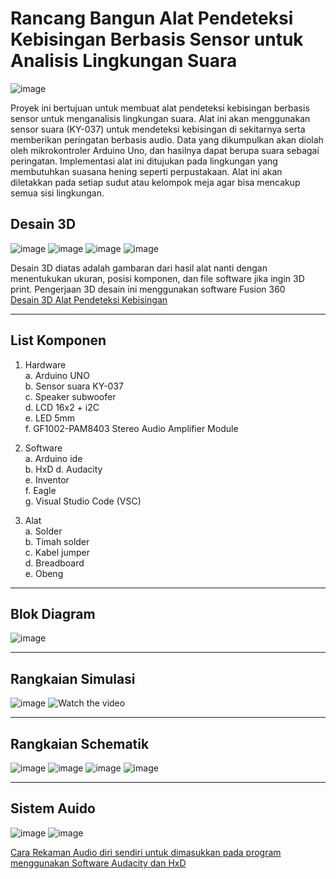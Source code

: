 # Rancang Bangun Alat Pendeteksi Kebisingan Berbasis Sensor untuk Analisis Lingkungan Suara

![image](https://github.com/Renoadith/Projek-Mikrokontroller/assets/168974067/350eb0ba-c08e-4825-985c-01733abdec70)

Proyek ini bertujuan untuk membuat alat pendeteksi kebisingan berbasis sensor untuk menganalisis lingkungan suara. Alat ini akan menggunakan sensor suara (KY-037) untuk mendeteksi kebisingan di sekitarnya serta memberikan peringatan berbasis audio. Data yang dikumpulkan akan diolah oleh mikrokontroler Arduino Uno, dan hasilnya dapat berupa suara sebagai peringatan. Implementasi alat ini ditujukan pada lingkungan yang membutuhkan suasana hening seperti perpustakaan. Alat ini akan diletakkan pada setiap sudut atau kelompok meja agar bisa mencakup semua sisi lingkungan.

## Desain 3D
 
![image](https://github.com/Renoadith/Projek-Mikrokontroller/assets/168979944/85a7ba89-321d-4ff1-a367-43d0feff3b33)
![image](https://github.com/Renoadith/Projek-Mikrokontroller/assets/168979944/3f1941e4-73e7-47b8-a253-5c22787e46cd)
![image](https://github.com/Renoadith/Projek-Mikrokontroller/assets/168979944/ec05c7ae-f840-4222-9692-bf013c5a8df7)
![image](https://github.com/Renoadith/Projek-Mikrokontroller/assets/168979944/3da72351-e29d-472a-8b1f-c3a4b2bfbd89)

Desain 3D diatas adalah gambaran dari hasil alat nanti dengan menentukukan ukuran, posisi komponen, dan file software jika ingin 3D print. Pengerjaan 3D desain ini menggunakan software Fusion 360  
<a href="https://youtu.be/MYmIewiCJK0?si=Z88mito5nbMwKOmb">Desain 3D Alat Pendeteksi Kebisingan</a>

---
## List Komponen
1. Hardware  
   a. Arduino UNO  
   b. Sensor suara KY-037  
   c. Speaker subwoofer   
   d. LCD 16x2 + i2C  
   e. LED 5mm  
   f. GF1002-PAM8403 Stereo Audio Amplifier Module
   
3. Software  
   a. Arduino ide  
   b. HxD
   d. Audacity  
   e. Inventor  
   f. Eagle  
   g. Visual Studio Code (VSC) 
   
5. Alat  
   a. Solder  
   b. Timah solder  
   c. Kabel jumper  
   d. Breadboard  
   e. Obeng  
---
## Blok Diagram  
![image](https://github.com/Renoadith/Projek-Mikrokontroller/assets/168974067/044f7e2e-e520-40c2-83e1-b7b0f8205fd9) 

---
## Rangkaian Simulasi  
![image](https://github.com/Renoadith/Projek-Mikrokontroller/assets/168974067/85ca22a6-ed74-4b18-a4ad-6116f521a506)
![Watch the video](https://github.com/Renoadith/Projek-Mikrokontroller/assets/168974067/d6655e6e-e000-493f-b63a-1b9a3c249894)

---
## Rangkaian Schematik
![image](https://github.com/Renoadith/Projek-Mikrokontroller/assets/168974067/c88580ec-2b27-44fd-a577-7934d52eb0f1)
![image](https://github.com/Renoadith/Projek-Mikrokontroller/assets/168974067/8d4a1f71-460a-4c50-ac2c-bce17f3a6d7a)
![image](https://github.com/Renoadith/Projek-Mikrokontroller/assets/168974067/1ba611ad-98a0-4d11-b012-2c81b5424951)
![image](https://github.com/Renoadith/Projek-Mikrokontroller/assets/168974067/6534751c-41b9-42c2-aa92-39730f7b03ba)

---
## Sistem Auido
![image](https://github.com/Renoadith/Projek-Mikrokontroller/assets/168974067/31788840-6017-4436-a93f-9abfd1e0c013)
![image](https://github.com/Renoadith/Projek-Mikrokontroller/assets/168974067/fb3e670c-983c-4cfe-8e1b-df53758e2d61)

<a href="https://youtu.be/W0XZ7WrG6vU">Cara Rekaman Audio diri sendiri untuk dimasukkan pada program menggunakan Software Audacity dan HxD</a>






